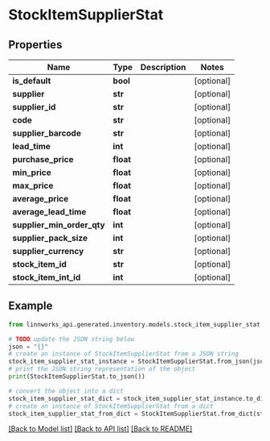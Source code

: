 # StockItemSupplierStat


## Properties

Name | Type | Description | Notes
------------ | ------------- | ------------- | -------------
**is_default** | **bool** |  | [optional] 
**supplier** | **str** |  | [optional] 
**supplier_id** | **str** |  | [optional] 
**code** | **str** |  | [optional] 
**supplier_barcode** | **str** |  | [optional] 
**lead_time** | **int** |  | [optional] 
**purchase_price** | **float** |  | [optional] 
**min_price** | **float** |  | [optional] 
**max_price** | **float** |  | [optional] 
**average_price** | **float** |  | [optional] 
**average_lead_time** | **float** |  | [optional] 
**supplier_min_order_qty** | **int** |  | [optional] 
**supplier_pack_size** | **int** |  | [optional] 
**supplier_currency** | **str** |  | [optional] 
**stock_item_id** | **str** |  | [optional] 
**stock_item_int_id** | **int** |  | [optional] 

## Example

```python
from linnworks_api.generated.inventory.models.stock_item_supplier_stat import StockItemSupplierStat

# TODO update the JSON string below
json = "{}"
# create an instance of StockItemSupplierStat from a JSON string
stock_item_supplier_stat_instance = StockItemSupplierStat.from_json(json)
# print the JSON string representation of the object
print(StockItemSupplierStat.to_json())

# convert the object into a dict
stock_item_supplier_stat_dict = stock_item_supplier_stat_instance.to_dict()
# create an instance of StockItemSupplierStat from a dict
stock_item_supplier_stat_from_dict = StockItemSupplierStat.from_dict(stock_item_supplier_stat_dict)
```
[[Back to Model list]](../README.md#documentation-for-models) [[Back to API list]](../README.md#documentation-for-api-endpoints) [[Back to README]](../README.md)


